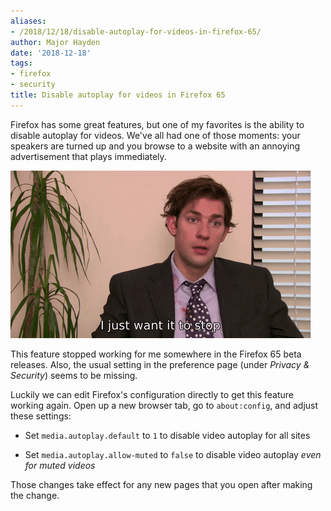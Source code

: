 ```yaml
---
aliases:
- /2018/12/18/disable-autoplay-for-videos-in-firefox-65/
author: Major Hayden
date: '2018-12-18'
tags:
- firefox
- security
title: Disable autoplay for videos in Firefox 65
---
```


Firefox has some great features, but one of my favorites is the ability to
disable autoplay for videos. We've all had one of those moments: your
speakers are turned up and you browse to a website with an annoying
advertisement that plays immediately.

![2018-12-18-just-want-it-to-stop.gif](2018-12-18-just-want-it-to-stop.gif "I just want it to stop")

This feature stopped working for me somewhere in the Firefox 65 beta
releases. Also, the usual setting in the preference page (under *Privacy &
Security*) seems to be missing.

Luckily we can edit Firefox's configuration directly to get this feature
working again. Open up a new browser tab, go to `about:config`, and adjust
these settings:

* Set `media.autoplay.default` to `1` to disable video autoplay for all sites

* Set `media.autoplay.allow-muted` to `false` to disable video autoplay *even for muted videos*

Those changes take effect for any new pages that you open after making the change.